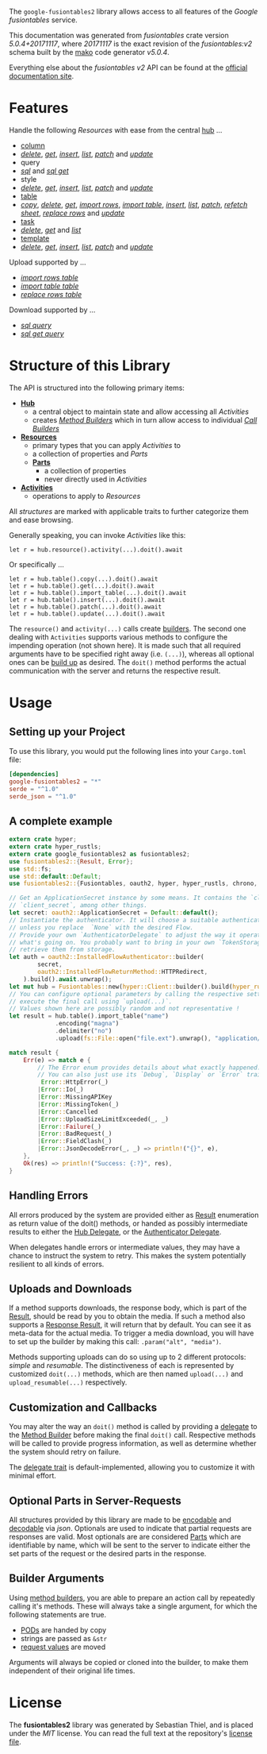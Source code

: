 <!---
DO NOT EDIT !
This file was generated automatically from 'src/generator/templates/api/README.md.mako'
DO NOT EDIT !
-->
The `google-fusiontables2` library allows access to all features of the *Google fusiontables* service.

This documentation was generated from *fusiontables* crate version *5.0.4+20171117*, where *20171117* is the exact revision of the *fusiontables:v2* schema built by the [mako](http://www.makotemplates.org/) code generator *v5.0.4*.

Everything else about the *fusiontables* *v2* API can be found at the
[official documentation site](https://developers.google.com/fusiontables).
# Features

Handle the following *Resources* with ease from the central [hub](https://docs.rs/google-fusiontables2/5.0.4+20171117/google_fusiontables2/Fusiontables) ... 

* [column](https://docs.rs/google-fusiontables2/5.0.4+20171117/google_fusiontables2/api::Column)
 * [*delete*](https://docs.rs/google-fusiontables2/5.0.4+20171117/google_fusiontables2/api::ColumnDeleteCall), [*get*](https://docs.rs/google-fusiontables2/5.0.4+20171117/google_fusiontables2/api::ColumnGetCall), [*insert*](https://docs.rs/google-fusiontables2/5.0.4+20171117/google_fusiontables2/api::ColumnInsertCall), [*list*](https://docs.rs/google-fusiontables2/5.0.4+20171117/google_fusiontables2/api::ColumnListCall), [*patch*](https://docs.rs/google-fusiontables2/5.0.4+20171117/google_fusiontables2/api::ColumnPatchCall) and [*update*](https://docs.rs/google-fusiontables2/5.0.4+20171117/google_fusiontables2/api::ColumnUpdateCall)
* query
 * [*sql*](https://docs.rs/google-fusiontables2/5.0.4+20171117/google_fusiontables2/api::QuerySqlCall) and [*sql get*](https://docs.rs/google-fusiontables2/5.0.4+20171117/google_fusiontables2/api::QuerySqlGetCall)
* style
 * [*delete*](https://docs.rs/google-fusiontables2/5.0.4+20171117/google_fusiontables2/api::StyleDeleteCall), [*get*](https://docs.rs/google-fusiontables2/5.0.4+20171117/google_fusiontables2/api::StyleGetCall), [*insert*](https://docs.rs/google-fusiontables2/5.0.4+20171117/google_fusiontables2/api::StyleInsertCall), [*list*](https://docs.rs/google-fusiontables2/5.0.4+20171117/google_fusiontables2/api::StyleListCall), [*patch*](https://docs.rs/google-fusiontables2/5.0.4+20171117/google_fusiontables2/api::StylePatchCall) and [*update*](https://docs.rs/google-fusiontables2/5.0.4+20171117/google_fusiontables2/api::StyleUpdateCall)
* [table](https://docs.rs/google-fusiontables2/5.0.4+20171117/google_fusiontables2/api::Table)
 * [*copy*](https://docs.rs/google-fusiontables2/5.0.4+20171117/google_fusiontables2/api::TableCopyCall), [*delete*](https://docs.rs/google-fusiontables2/5.0.4+20171117/google_fusiontables2/api::TableDeleteCall), [*get*](https://docs.rs/google-fusiontables2/5.0.4+20171117/google_fusiontables2/api::TableGetCall), [*import rows*](https://docs.rs/google-fusiontables2/5.0.4+20171117/google_fusiontables2/api::TableImportRowCall), [*import table*](https://docs.rs/google-fusiontables2/5.0.4+20171117/google_fusiontables2/api::TableImportTableCall), [*insert*](https://docs.rs/google-fusiontables2/5.0.4+20171117/google_fusiontables2/api::TableInsertCall), [*list*](https://docs.rs/google-fusiontables2/5.0.4+20171117/google_fusiontables2/api::TableListCall), [*patch*](https://docs.rs/google-fusiontables2/5.0.4+20171117/google_fusiontables2/api::TablePatchCall), [*refetch sheet*](https://docs.rs/google-fusiontables2/5.0.4+20171117/google_fusiontables2/api::TableRefetchSheetCall), [*replace rows*](https://docs.rs/google-fusiontables2/5.0.4+20171117/google_fusiontables2/api::TableReplaceRowCall) and [*update*](https://docs.rs/google-fusiontables2/5.0.4+20171117/google_fusiontables2/api::TableUpdateCall)
* [task](https://docs.rs/google-fusiontables2/5.0.4+20171117/google_fusiontables2/api::Task)
 * [*delete*](https://docs.rs/google-fusiontables2/5.0.4+20171117/google_fusiontables2/api::TaskDeleteCall), [*get*](https://docs.rs/google-fusiontables2/5.0.4+20171117/google_fusiontables2/api::TaskGetCall) and [*list*](https://docs.rs/google-fusiontables2/5.0.4+20171117/google_fusiontables2/api::TaskListCall)
* [template](https://docs.rs/google-fusiontables2/5.0.4+20171117/google_fusiontables2/api::Template)
 * [*delete*](https://docs.rs/google-fusiontables2/5.0.4+20171117/google_fusiontables2/api::TemplateDeleteCall), [*get*](https://docs.rs/google-fusiontables2/5.0.4+20171117/google_fusiontables2/api::TemplateGetCall), [*insert*](https://docs.rs/google-fusiontables2/5.0.4+20171117/google_fusiontables2/api::TemplateInsertCall), [*list*](https://docs.rs/google-fusiontables2/5.0.4+20171117/google_fusiontables2/api::TemplateListCall), [*patch*](https://docs.rs/google-fusiontables2/5.0.4+20171117/google_fusiontables2/api::TemplatePatchCall) and [*update*](https://docs.rs/google-fusiontables2/5.0.4+20171117/google_fusiontables2/api::TemplateUpdateCall)


Upload supported by ...

* [*import rows table*](https://docs.rs/google-fusiontables2/5.0.4+20171117/google_fusiontables2/api::TableImportRowCall)
* [*import table table*](https://docs.rs/google-fusiontables2/5.0.4+20171117/google_fusiontables2/api::TableImportTableCall)
* [*replace rows table*](https://docs.rs/google-fusiontables2/5.0.4+20171117/google_fusiontables2/api::TableReplaceRowCall)

Download supported by ...

* [*sql query*](https://docs.rs/google-fusiontables2/5.0.4+20171117/google_fusiontables2/api::QuerySqlCall)
* [*sql get query*](https://docs.rs/google-fusiontables2/5.0.4+20171117/google_fusiontables2/api::QuerySqlGetCall)



# Structure of this Library

The API is structured into the following primary items:

* **[Hub](https://docs.rs/google-fusiontables2/5.0.4+20171117/google_fusiontables2/Fusiontables)**
    * a central object to maintain state and allow accessing all *Activities*
    * creates [*Method Builders*](https://docs.rs/google-fusiontables2/5.0.4+20171117/google_fusiontables2/client::MethodsBuilder) which in turn
      allow access to individual [*Call Builders*](https://docs.rs/google-fusiontables2/5.0.4+20171117/google_fusiontables2/client::CallBuilder)
* **[Resources](https://docs.rs/google-fusiontables2/5.0.4+20171117/google_fusiontables2/client::Resource)**
    * primary types that you can apply *Activities* to
    * a collection of properties and *Parts*
    * **[Parts](https://docs.rs/google-fusiontables2/5.0.4+20171117/google_fusiontables2/client::Part)**
        * a collection of properties
        * never directly used in *Activities*
* **[Activities](https://docs.rs/google-fusiontables2/5.0.4+20171117/google_fusiontables2/client::CallBuilder)**
    * operations to apply to *Resources*

All *structures* are marked with applicable traits to further categorize them and ease browsing.

Generally speaking, you can invoke *Activities* like this:

```Rust,ignore
let r = hub.resource().activity(...).doit().await
```

Or specifically ...

```ignore
let r = hub.table().copy(...).doit().await
let r = hub.table().get(...).doit().await
let r = hub.table().import_table(...).doit().await
let r = hub.table().insert(...).doit().await
let r = hub.table().patch(...).doit().await
let r = hub.table().update(...).doit().await
```

The `resource()` and `activity(...)` calls create [builders][builder-pattern]. The second one dealing with `Activities` 
supports various methods to configure the impending operation (not shown here). It is made such that all required arguments have to be 
specified right away (i.e. `(...)`), whereas all optional ones can be [build up][builder-pattern] as desired.
The `doit()` method performs the actual communication with the server and returns the respective result.

# Usage

## Setting up your Project

To use this library, you would put the following lines into your `Cargo.toml` file:

```toml
[dependencies]
google-fusiontables2 = "*"
serde = "^1.0"
serde_json = "^1.0"
```

## A complete example

```Rust
extern crate hyper;
extern crate hyper_rustls;
extern crate google_fusiontables2 as fusiontables2;
use fusiontables2::{Result, Error};
use std::fs;
use std::default::Default;
use fusiontables2::{Fusiontables, oauth2, hyper, hyper_rustls, chrono, FieldMask};

// Get an ApplicationSecret instance by some means. It contains the `client_id` and 
// `client_secret`, among other things.
let secret: oauth2::ApplicationSecret = Default::default();
// Instantiate the authenticator. It will choose a suitable authentication flow for you, 
// unless you replace  `None` with the desired Flow.
// Provide your own `AuthenticatorDelegate` to adjust the way it operates and get feedback about 
// what's going on. You probably want to bring in your own `TokenStorage` to persist tokens and
// retrieve them from storage.
let auth = oauth2::InstalledFlowAuthenticator::builder(
        secret,
        oauth2::InstalledFlowReturnMethod::HTTPRedirect,
    ).build().await.unwrap();
let mut hub = Fusiontables::new(hyper::Client::builder().build(hyper_rustls::HttpsConnectorBuilder::new().with_native_roots().https_or_http().enable_http1().build()), auth);
// You can configure optional parameters by calling the respective setters at will, and
// execute the final call using `upload(...)`.
// Values shown here are possibly random and not representative !
let result = hub.table().import_table("name")
             .encoding("magna")
             .delimiter("no")
             .upload(fs::File::open("file.ext").unwrap(), "application/octet-stream".parse().unwrap()).await;

match result {
    Err(e) => match e {
        // The Error enum provides details about what exactly happened.
        // You can also just use its `Debug`, `Display` or `Error` traits
         Error::HttpError(_)
        |Error::Io(_)
        |Error::MissingAPIKey
        |Error::MissingToken(_)
        |Error::Cancelled
        |Error::UploadSizeLimitExceeded(_, _)
        |Error::Failure(_)
        |Error::BadRequest(_)
        |Error::FieldClash(_)
        |Error::JsonDecodeError(_, _) => println!("{}", e),
    },
    Ok(res) => println!("Success: {:?}", res),
}

```
## Handling Errors

All errors produced by the system are provided either as [Result](https://docs.rs/google-fusiontables2/5.0.4+20171117/google_fusiontables2/client::Result) enumeration as return value of
the doit() methods, or handed as possibly intermediate results to either the 
[Hub Delegate](https://docs.rs/google-fusiontables2/5.0.4+20171117/google_fusiontables2/client::Delegate), or the [Authenticator Delegate](https://docs.rs/yup-oauth2/*/yup_oauth2/trait.AuthenticatorDelegate.html).

When delegates handle errors or intermediate values, they may have a chance to instruct the system to retry. This 
makes the system potentially resilient to all kinds of errors.

## Uploads and Downloads
If a method supports downloads, the response body, which is part of the [Result](https://docs.rs/google-fusiontables2/5.0.4+20171117/google_fusiontables2/client::Result), should be
read by you to obtain the media.
If such a method also supports a [Response Result](https://docs.rs/google-fusiontables2/5.0.4+20171117/google_fusiontables2/client::ResponseResult), it will return that by default.
You can see it as meta-data for the actual media. To trigger a media download, you will have to set up the builder by making
this call: `.param("alt", "media")`.

Methods supporting uploads can do so using up to 2 different protocols: 
*simple* and *resumable*. The distinctiveness of each is represented by customized 
`doit(...)` methods, which are then named `upload(...)` and `upload_resumable(...)` respectively.

## Customization and Callbacks

You may alter the way an `doit()` method is called by providing a [delegate](https://docs.rs/google-fusiontables2/5.0.4+20171117/google_fusiontables2/client::Delegate) to the 
[Method Builder](https://docs.rs/google-fusiontables2/5.0.4+20171117/google_fusiontables2/client::CallBuilder) before making the final `doit()` call. 
Respective methods will be called to provide progress information, as well as determine whether the system should 
retry on failure.

The [delegate trait](https://docs.rs/google-fusiontables2/5.0.4+20171117/google_fusiontables2/client::Delegate) is default-implemented, allowing you to customize it with minimal effort.

## Optional Parts in Server-Requests

All structures provided by this library are made to be [encodable](https://docs.rs/google-fusiontables2/5.0.4+20171117/google_fusiontables2/client::RequestValue) and 
[decodable](https://docs.rs/google-fusiontables2/5.0.4+20171117/google_fusiontables2/client::ResponseResult) via *json*. Optionals are used to indicate that partial requests are responses 
are valid.
Most optionals are are considered [Parts](https://docs.rs/google-fusiontables2/5.0.4+20171117/google_fusiontables2/client::Part) which are identifiable by name, which will be sent to 
the server to indicate either the set parts of the request or the desired parts in the response.

## Builder Arguments

Using [method builders](https://docs.rs/google-fusiontables2/5.0.4+20171117/google_fusiontables2/client::CallBuilder), you are able to prepare an action call by repeatedly calling it's methods.
These will always take a single argument, for which the following statements are true.

* [PODs][wiki-pod] are handed by copy
* strings are passed as `&str`
* [request values](https://docs.rs/google-fusiontables2/5.0.4+20171117/google_fusiontables2/client::RequestValue) are moved

Arguments will always be copied or cloned into the builder, to make them independent of their original life times.

[wiki-pod]: http://en.wikipedia.org/wiki/Plain_old_data_structure
[builder-pattern]: http://en.wikipedia.org/wiki/Builder_pattern
[google-go-api]: https://github.com/google/google-api-go-client

# License
The **fusiontables2** library was generated by Sebastian Thiel, and is placed 
under the *MIT* license.
You can read the full text at the repository's [license file][repo-license].

[repo-license]: https://github.com/Byron/google-apis-rsblob/main/LICENSE.md

